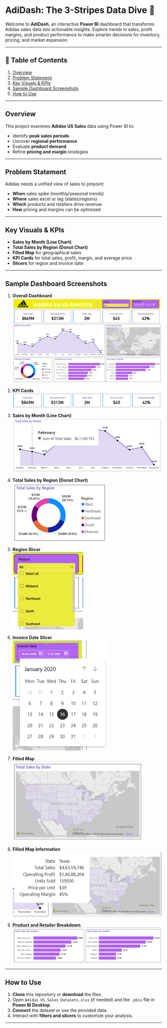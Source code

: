 # AdiDash: The 3-Stripes Data Dive 🚀

Welcome to **AdiDash**, an interactive **Power BI** dashboard that transforms Adidas sales data into actionable insights. Explore trends in sales, profit margins, and product performance to make smarter decisions for inventory, pricing, and market expansion.

---

## 📌 Table of Contents
1. [Overview](#overview)  
2. [Problem Statement](#problem-statement)  
3. [Key Visuals & KPIs](#key-visuals--kpis)  
4. [Sample Dashboard Screenshots](#sample-dashboard-screenshots)  
5. [How to Use](#how-to-use)  
 

---

## Overview
This project examines **Adidas US Sales** data using Power BI to:  
- Identify **peak sales periods**  
- Uncover **regional performance**  
- Evaluate **product demand**  
- Refine **pricing and margin** strategies  

---

## Problem Statement
Adidas needs a unified view of sales to pinpoint:  
- **When** sales spike (monthly/seasonal trends)  
- **Where** sales excel or lag (states/regions)  
- **Which** products and retailers drive revenue  
- **How** pricing and margins can be optimized  

---

## Key Visuals & KPIs
- **Sales by Month (Line Chart)**  
- **Total Sales by Region (Donut Chart)**  
- **Filled Map** for geographical sales  
- **KPI Cards** for total sales, profit, margin, and average price  
- **Slicers** for region and invoice date  

---

## Sample Dashboard Screenshots

1. **Overall Dashboard**  
   [![Overall Dashboard](./dashboard_screen-shot/overall%20dashboard.png)](./dashboard_screen-shot/overall%20dashboard.png)

2. **KPI Cards**  
   [![KPI Cards](./dashboard_screen-shot/kpicards.png)](./dashboard_screen-shot/kpicards.png)

3. **Sales by Month (Line Chart)**  
   [![Sales by Month](./dashboard_screen-shot/slaesbymonthline.png)](./dashboard_screen-shot/slaesbymonthline.png)

4. **Total Sales by Region (Donut Chart)**  
   [![Total Sales by Region](./dashboard_screen-shot/totalsalesbyregiondonut.png)](./dashboard_screen-shot/totalsalesbyregiondonut.png)

5. **Region Slicer**  
   [![Region Slicer](./dashboard_screen-shot/region-slicer.png)](./dashboard_screen-shot/region-slicer.png)

6. **Invoice Date Slicer**  
   [![Invoice Date Slicer](./dashboard_screen-shot/invoicedate-slicer.png)](./dashboard_screen-shot/invoicedate-slicer.png)

7. **Filled Map**  
   [![Filled Map](./dashboard_screen-shot/filledmap.png)](./dashboard_screen-shot/filledmap.png)

8. **Filled Map Information**  
   [![Filled Map Information](./dashboard_screen-shot/filledmap%20information.png)](./dashboard_screen-shot/filledmap%20information.png)

9. **Product and Retailer Breakdown**  
   [![Product and Retailer Breakdown](./dashboard_screen-shot/product%20and%20retailer%20breakdown.png)](./dashboard_screen-shot/product%20and%20retailer%20breakdown.png)

---

## How to Use
1. **Clone** this repository or **download** the files.  
2. Open `Adidas US Sales Datasets.xlsx` (if needed) and the `.pbix` file in **Power BI Desktop**.  
3. **Connect** the dataset or use the provided data.  
4. Interact with **filters and slicers** to customize your analysis.  

---
